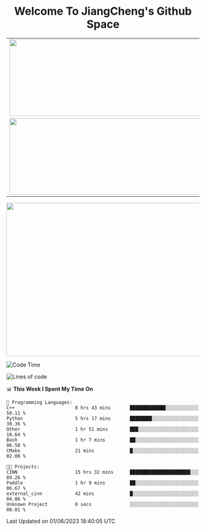 <h1 align="center">Welcome To JiangCheng's Github Space</h1>

<table align="center" frame="void" rules="none" >
  <tr>
    <td>
      <div align="center"> <img height="200px" width="500px"  src="https://github-readme-stats.vercel.app/api?username=thisjiang&hide_title=true&hide_border=true&layout=compact&show_icons=trueline_height=21&text_color=000&icon_color=000&bg_color=0,ea6161,ffc64d,fffc4d,52fa5a&theme=graywhite" /> </div>
    </td>
    <td>
      <div align="center"> <img height="200px" width="500px" src="https://github-readme-stats.vercel.app/api/top-langs/?username=thisjiang&hide_title=true&hide_border=true&layout=compact&langs_count=6&text_color=000&icon_color=fff&bg_color=0,52fa5a,4dfcff,c64dff&theme=graywhite" /> </div>
    </td>
  </tr>
  <tr>
    <td>
      <div align="center"> <img height="200px" width="500px" src="https://github-readme-streak-stats.herokuapp.com/?user=thisjiang&hide_title=true&hide_border=true&layout=compact&langs_count=6" /> </div>
    </td>
    <td>
      <div align="center"> 
      <a href="https://github.com/" target="_blank"><img style="margin: 10px" src="https://profilinator.rishav.dev/skills-assets/git-scm-icon.svg" alt="Git" height="50" /></a>  
      <a href="https://www.linux.org/" target="_blank"><img style="margin: 10px" src="https://profilinator.rishav.dev/skills-assets/linux-original.svg" alt="Linux" height="50" /></a>  
      <a href="https://www.gnu.org/software/bash/" target="_blank"><img style="margin: 10px" src="https://profilinator.rishav.dev/skills-assets/gnu_bash-icon.svg" alt="Bash" height="50" /></a>  
      </div>
    </td>
  </tr>
</table>

<div align="center"> <img height="400px" width="1000px" src="https://github-readme-activity-graph.cyclic.app/graph?username=thisjiang&theme=react&hide_title=true&hide_border=true&layout=compact&langs_count=6" /> </div></td>

<!--START_SECTION:waka-->
![Code Time](http://img.shields.io/badge/Code%20Time-130%20hrs%2052%20mins-blue)

![Lines of code](https://img.shields.io/badge/From%20Hello%20World%20I%27ve%20Written-374.4%20thousand%20lines%20of%20code-blue)

📊 **This Week I Spent My Time On** 

```text
💬 Programming Languages: 
C++                      8 hrs 43 mins       █████████████░░░░░░░░░░░░   50.11 % 
Python                   5 hrs 17 mins       ████████░░░░░░░░░░░░░░░░░   30.36 % 
Other                    1 hr 51 mins        ███░░░░░░░░░░░░░░░░░░░░░░   10.64 % 
Bash                     1 hr 7 mins         ██░░░░░░░░░░░░░░░░░░░░░░░   06.50 % 
CMake                    21 mins             █░░░░░░░░░░░░░░░░░░░░░░░░   02.08 % 

🐱‍💻 Projects: 
CINN                     15 hrs 32 mins      ██████████████████████░░░   89.26 % 
Paddle                   1 hr 9 mins         ██░░░░░░░░░░░░░░░░░░░░░░░   06.67 % 
external_cinn            42 mins             █░░░░░░░░░░░░░░░░░░░░░░░░   04.06 % 
Unknown Project          0 secs              ░░░░░░░░░░░░░░░░░░░░░░░░░   00.01 % 
```


 Last Updated on 01/06/2023 18:40:05 UTC
<!--END_SECTION:waka-->
